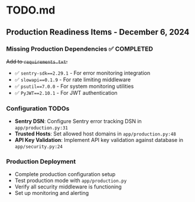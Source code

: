 # TODO.md

## Production Readiness Items - December 6, 2024

### Missing Production Dependencies ✅ COMPLETED
~~Add to `requirements.txt`:~~
- ✅ `sentry-sdk==2.29.1` - For error monitoring integration
- ✅ `slowapi==0.1.9` - For rate limiting middleware  
- ✅ `psutil==7.0.0` - For system monitoring utilities
- ✅ `PyJWT==2.10.1` - For JWT authentication

### Configuration TODOs
- **Sentry DSN**: Configure Sentry error tracking DSN in `app/production.py:31`
- **Trusted Hosts**: Set allowed host domains in `app/production.py:48`
- **API Key Validation**: Implement API key validation against database in `app/security.py:24`

### Production Deployment
- Complete production configuration setup
- Test production mode with `app/production.py`
- Verify all security middleware is functioning
- Set up monitoring and alerting